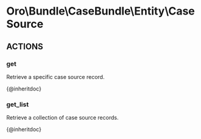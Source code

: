 # Oro\Bundle\CaseBundle\Entity\CaseSource

## ACTIONS  

### get

Retrieve a specific case source record.

{@inheritdoc}

### get_list

Retrieve a collection of case source records.

{@inheritdoc}